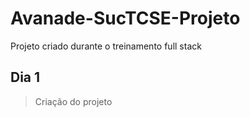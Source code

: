# Avanade-SucTCSE-Projeto

Projeto criado durante o treinamento full stack


## Dia 1

> Criação do projeto